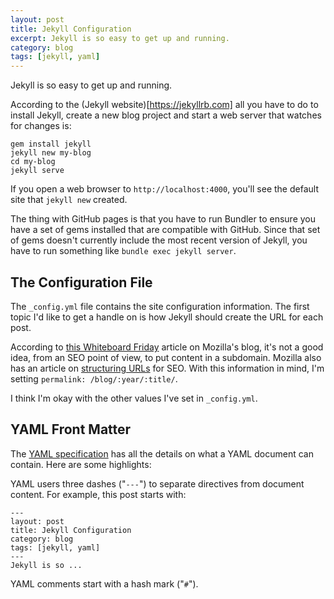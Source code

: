```yaml
---
layout: post
title: Jekyll Configuration
excerpt: Jekyll is so easy to get up and running.
category: blog
tags: [jekyll, yaml]
---
```


Jekyll is so easy to get up and running.

<!--more-->
According to the (Jekyll website)[https://jekyllrb.com] all you have to do to install Jekyll, create a new blog project and start a web server that watches for changes is:

    gem install jekyll
    jekyll new my-blog
    cd my-blog
    jekyll serve

If you open a web browser to ```http://localhost:4000```, you'll see the default site that ```jekyll new``` created.

The thing with GitHub pages is that you have to run Bundler to ensure you have a set of gems installed that are compatible with GitHub. Since that set of gems doesn't currently include the most recent version of Jekyll, you have to run something like ```bundle exec jekyll server```.

## The Configuration File
The ```_config.yml``` file contains the site configuration information. The first topic I'd like to get a handle on is how Jekyll should create the URL for each post.

According to [this Whiteboard Friday](https://moz.com/blog/subdomains-vs-subfolders-rel-canonical-vs-301-how-to-structure-links-optimally-for-seo-whiteboard-friday) article on Mozilla's blog, it's not a good idea, from an SEO point of view, to put content in a subdomain. Mozilla also has an article on [structuring URLs](https://moz.com/blog/15-seo-best-practices-for-structuring-urls) for SEO. With this information in mind, I'm setting ```permalink: /blog/:year/:title/```.

I think I'm okay with the other values I've set in ```_config.yml```.

## YAML Front Matter
The [YAML specification](http://www.yaml.org/spec/1.2/spec.html) has all the details on what a YAML document can contain. Here are some highlights:

YAML users three dashes ("```---```") to separate directives from document content. For example, this post starts with:

    ---
    layout: post
    title: Jekyll Configuration
    category: blog
    tags: [jekyll, yaml]
    ---
    Jekyll is so ...

YAML comments start with a hash mark ("```#```").
